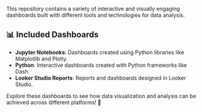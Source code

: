 This repository contains a variety of interactive and visually engaging dashboards built with different tools and technologies for data analysis.

## 📊 Included Dashboards

- **Jupyter Notebooks**: Dashboards created using Python libraries like Matplotlib and Plotly.
- **Python**: Interactive dashboards created with Python frameworks like Dash.
- **Looker Studio Reports**: Reports and dashboards designed in Looker Studio.

Explore these dashboards to see how data visualization and analysis can be achieved across different platforms! 🚀
